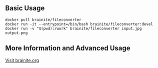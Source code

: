 ## Basic Usage

```
docker pull brainite/fileconverter
docker run -it --entrypoint=/bin/bash brainite/fileconverter:devel
docker run -v "$(pwd):/work" brainite/fileconverter input.jpg output.png
```

## More Information and Advanced Usage

[Visit brainite.org](https://www.brainite.org/fileconverter-docker/)